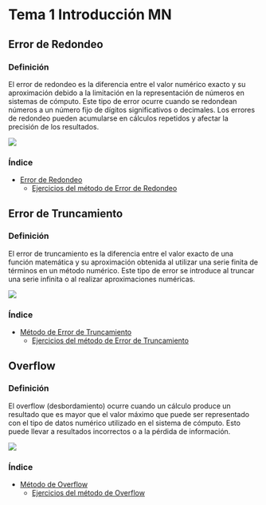 # Tema 1 Introducción MN

## Error de Redondeo
### Definición
El error de redondeo es la diferencia entre el valor numérico exacto y su aproximación debido a la limitación en la representación de números en sistemas de cómputo. Este tipo de error ocurre cuando se redondean números a un número fijo de dígitos significativos o decimales. Los errores de redondeo pueden acumularse en cálculos repetidos y afectar la precisión de los resultados.

![](https://github.com/Mexta46/Metodos_Numericos_Tema4/blob/main/Imagenes/Imagenes_tema1/error.png)

### Índice
- [Error de Redondeo](Error_De_Redondeo/Error_Redondeo.md)
  - [Ejercicios del método de Error de Redondeo](Error_De_Redonden/Codigos)

## Error de Truncamiento
### Definición
El error de truncamiento es la diferencia entre el valor exacto de una función matemática y su aproximación obtenida al utilizar una serie finita de términos en un método numérico. Este tipo de error se introduce al truncar una serie infinita o al realizar aproximaciones numéricas.

![](https://github.com/Mexta46/Metodos_Numericos_Tema4/blob/main/Imagenes/Imagenes_tema1/truncamiento.jpeg)

### Índice
- [Método de Error de Truncamiento](Error_De_Truncamiento/Error_De_Truncamiento.md)
  - [Ejercicios del método de Error de Truncamiento](Error_De_Truncamiento/Codigos)

## Overflow
### Definición
El overflow (desbordamiento) ocurre cuando un cálculo produce un resultado que es mayor que el valor máximo que puede ser representado con el tipo de datos numérico utilizado en el sistema de cómputo. Esto puede llevar a resultados incorrectos o a la pérdida de información.

![](https://github.com/Mexta46/Metodos_Numericos_Tema4/blob/main/Imagenes/Imagenes_tema1/overflow.png)

### Índice
- [Método de Overflow](Overflow/Overflow.md)
  - [Ejercicios del método de Overflow](Overflow/Codigos)

